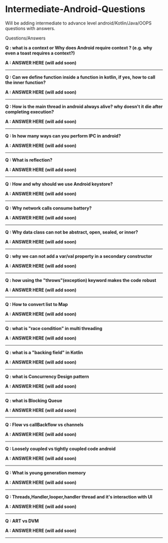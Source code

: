 # Intermediate-Android-Questions
Will be adding intermediate to advance level android/Kotlin/Java/OOPS questions with answers.

Questions/Answers


**Q : what is a context or Why does Android require context ? (e.g. why even a toast requires a context?)**

**A : ANSWER HERE (will add soon)**

----------------------------------------------------------------------------------------------------------------------------------------------------------------------------

**Q : Can we define function inside a function in kotlin, if yes, how to call the inner function?**

**A : ANSWER HERE (will add soon)**

----------------------------------------------------------------------------------------------------------------------------------------------------------------------------

**Q : How is the main thread in android always alive? why doesn't it die after completing execution?**

**A : ANSWER HERE (will add soon)**

----------------------------------------------------------------------------------------------------------------------------------------------------------------------------

**Q : In how many ways can you perform IPC in android?**

**A : ANSWER HERE (will add soon)**

----------------------------------------------------------------------------------------------------------------------------------------------------------------------------

**Q : What is reflection?**

**A : ANSWER HERE (will add soon)**

----------------------------------------------------------------------------------------------------------------------------------------------------------------------------

**Q : How and why should we use Android keystore?**

**A : ANSWER HERE (will add soon)**

----------------------------------------------------------------------------------------------------------------------------------------------------------------------------

**Q : Why network calls consume battery?**

**A : ANSWER HERE (will add soon)**

----------------------------------------------------------------------------------------------------------------------------------------------------------------------------

**Q : Why data class can not be abstract, open, sealed, or inner?**

**A : ANSWER HERE (will add soon)**

----------------------------------------------------------------------------------------------------------------------------------------------------------------------------

**Q : why we can not add a var/val property in a secondary constructor**

**A : ANSWER HERE (will add soon)**

----------------------------------------------------------------------------------------------------------------------------------------------------------------------------

**Q : how using the "throws"(exception) keyword makes the code robust**

**A : ANSWER HERE (will add soon)**

----------------------------------------------------------------------------------------------------------------------------------------------------------------------------

**Q : How to convert list to Map**

**A : ANSWER HERE (will add soon)**

----------------------------------------------------------------------------------------------------------------------------------------------------------------------------

**Q : what is "race condition" in multi threading**

**A : ANSWER HERE (will add soon)**

----------------------------------------------------------------------------------------------------------------------------------------------------------------------------

**Q : what is a "backing field" in Kotlin**

**A : ANSWER HERE (will add soon)**

----------------------------------------------------------------------------------------------------------------------------------------------------------------------------

**Q : what is Concurrency Design pattern**

**A : ANSWER HERE (will add soon)**

----------------------------------------------------------------------------------------------------------------------------------------------------------------------------

**Q : what is Blocking Queue**

**A : ANSWER HERE (will add soon)**

----------------------------------------------------------------------------------------------------------------------------------------------------------------------------

**Q : Flow vs callBackflow vs channels**

**A : ANSWER HERE (will add soon)**

----------------------------------------------------------------------------------------------------------------------------------------------------------------------------

**Q : Loosely coupled vs tightly coupled code android**

**A : ANSWER HERE (will add soon)**

----------------------------------------------------------------------------------------------------------------------------------------------------------------------------

**Q : What is young generation memory**

**A : ANSWER HERE (will add soon)**

----------------------------------------------------------------------------------------------------------------------------------------------------------------------------

**Q : Threads,Handler,looper,handler thread and it's interaction with UI**

**A : ANSWER HERE (will add soon)**

----------------------------------------------------------------------------------------------------------------------------------------------------------------------------

**Q : ART vs DVM**

**A : ANSWER HERE (will add soon)**

----------------------------------------------------------------------------------------------------------------------------------------------------------------------------





















